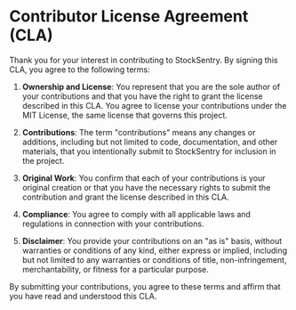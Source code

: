 # Contributor License Agreement (CLA)

Thank you for your interest in contributing to StockSentry. By signing this CLA, you agree to the following terms:

1. **Ownership and License**: You represent that you are the sole author of your contributions and that you have the right to grant the license described in this CLA. You agree to license your contributions under the MIT License, the same license that governs this project.

2. **Contributions**: The term "contributions" means any changes or additions, including but not limited to code, documentation, and other materials, that you intentionally submit to StockSentry for inclusion in the project.

3. **Original Work**: You confirm that each of your contributions is your original creation or that you have the necessary rights to submit the contribution and grant the license described in this CLA.

4. **Compliance**: You agree to comply with all applicable laws and regulations in connection with your contributions.

5. **Disclaimer**: You provide your contributions on an "as is" basis, without warranties or conditions of any kind, either express or implied, including but not limited to any warranties or conditions of title, non-infringement, merchantability, or fitness for a particular purpose.

By submitting your contributions, you agree to these terms and affirm that you have read and understood this CLA.
